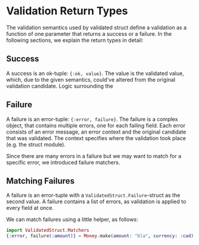 # Validation Return Types

The validation semantics used by validated struct define a validation as a function of one parameter that returns a success or a failure. In the following sections, we explain the return types in detail:

## Success

A success is an ok-tuple: `{:ok, value}`. The value is the validated value, which, due to the given semantics, could've altered from the original validation candidate. Logic surrounding the 


## Failure

A failure is an error-tuple: `{:error, failure}`. The failure is a complex object, that contains multiple errors, one for each failing field. Each error consists of an error message, an error context and the original candidate that was validated. The context specifies where the validation took place (e.g. the struct module).

Since there are many errors in a failure but we may want to match for a specific error, we introduced failure matchers.

## Matching Failures

A failure is an error-tuple with a `ValidatedStruct.Failure`-struct as the second value. A failure contains a list of errors, as validation is applied to every field at once.

We can match failures using a little helper, as follows:

```elixir
import ValidatedStruct.Matchers
{:error, failure(:amount)} = Money.make(amount: "bla", currency: :cad)
```
